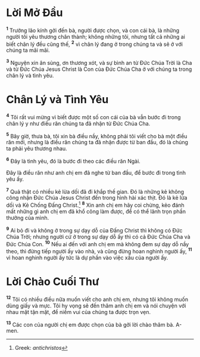 # Lời Mở Ðầu
<sup><b>1</b></sup> Trưởng lão kính gởi đến bà, người được chọn, và con cái bà, là những người tôi yêu thương chân thành; không những tôi, nhưng tất cả những ai biết chân lý đều cũng thế, <sup><b>2</b></sup> vì chân lý đang ở trong chúng ta và sẽ ở với chúng ta mãi mãi.

<sup><b>3</b></sup> Nguyện xin ân sủng, ơn thương xót, và sự bình an từ Ðức Chúa Trời là Cha và từ Ðức Chúa Jesus Christ là Con của Ðức Chúa Cha ở với chúng ta trong chân lý và tình yêu.


# Chân Lý và Tình Yêu
<sup><b>4</b></sup> Tôi rất vui mừng vì biết được một số con cái của bà vẫn bước đi trong chân lý y như điều răn chúng ta đã nhận từ Ðức Chúa Cha.

<sup><b>5</b></sup> Bây giờ, thưa bà, tôi xin bà điều nầy, không phải tôi viết cho bà một điều răn mới, nhưng là điều răn chúng ta đã nhận được từ ban đầu, đó là chúng ta phải yêu thương nhau.

<sup><b>6</b></sup> Ðây là tình yêu, đó là bước đi theo các điều răn Ngài.

Ðây là điều răn như anh chị em đã nghe từ ban đầu, để bước đi trong tình yêu ấy.

<sup><b>7</b></sup> Quả thật có nhiều kẻ lừa dối đã đi khắp thế gian. Ðó là những kẻ không công nhận Ðức Chúa Jesus Christ đến trong hình hài xác thịt. Ðó là kẻ lừa dối và Kẻ Chống Ðấng Christ.[^1] <sup><b>8</b></sup> Xin anh chị em hãy coi chừng, kẻo đánh mất những gì anh chị em đã khổ công làm được, để có thể lãnh trọn phần thưởng của mình.

<sup><b>9</b></sup> Ai bỏ đi và không ở trong sự dạy dỗ của Ðấng Christ thì không có Ðức Chúa Trời; nhưng người cứ ở trong sự dạy dỗ ấy thì có cả Ðức Chúa Cha và Ðức Chúa Con. <sup><b>10</b></sup> Nếu ai đến với anh chị em mà không đem sự dạy dỗ nầy theo, thì đừng tiếp người ấy vào nhà, và cũng đừng hoan nghinh người ấy, <sup><b>11</b></sup> vì hoan nghinh người ấy tức là dự phần vào việc xấu của người ấy.


# Lời Chào Cuối Thư
<sup><b>12</b></sup> Tôi có nhiều điều nữa muốn viết cho anh chị em, nhưng tôi không muốn dùng giấy và mực. Tôi hy vọng sẽ đến thăm anh chị em và nói chuyện với nhau mặt tận mặt, để niềm vui của chúng ta được trọn vẹn.

<sup><b>13</b></sup> Các con của người chị em được chọn của bà gởi lời chào thăm bà. A-men.

[^1]: Greek: *antichristos*